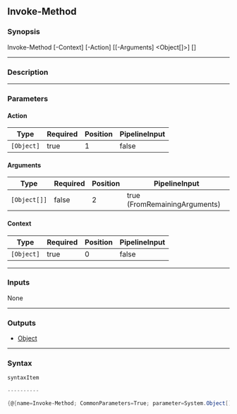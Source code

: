 Invoke-Method
-------------

### Synopsis

Invoke-Method [-Context] <Object> [-Action] <Object> [[-Arguments] <Object[]>] [<CommonParameters>]

---

### Description

---

### Parameters
#### **Action**

|Type      |Required|Position|PipelineInput|
|----------|--------|--------|-------------|
|`[Object]`|true    |1       |false        |

#### **Arguments**

|Type        |Required|Position|PipelineInput                |
|------------|--------|--------|-----------------------------|
|`[Object[]]`|false   |2       |true (FromRemainingArguments)|

#### **Context**

|Type      |Required|Position|PipelineInput|
|----------|--------|--------|-------------|
|`[Object]`|true    |0       |false        |

---

### Inputs
None

---

### Outputs
* [Object](https://learn.microsoft.com/en-us/dotnet/api/System.Object)

---

### Syntax
```PowerShell
syntaxItem
```
```PowerShell
----------
```
```PowerShell
{@{name=Invoke-Method; CommonParameters=True; parameter=System.Object[]}}
```
